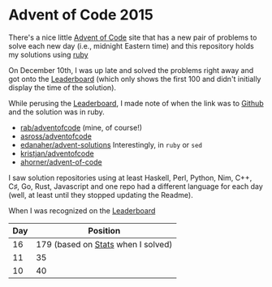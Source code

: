 # Advent of Code 2015 #

There's a nice little [Advent of Code] site that has a new pair of problems to solve each new day (i.e., midnight Eastern time) and this repository holds my solutions using [ruby](http://ruby-lang.org)

On December 10th, I was up late and solved the problems right away and got onto the [Leaderboard] (which only shows the first 100 and didn't initially display the time of the solution).

While perusing the [Leaderboard], I made note of when the link was to [Github] and the solution was in ruby.

* [rab/adventofcode](https://github.com/rab/adventofcode) (mine, of course!)
* [asross/adventofcode](https://github.com/asross/adventofcode)
* [edanaher/advent-solutions](https://github.com/edanaher/advent-solutions) Interestingly, in `ruby` or `sed`
* [kristjan/adventofcode](https://github.com/kristjan/adventofcode)
* [ahorner/advent-of-code](https://github.com/ahorner/advent-of-code)

I saw solution repositories using at least Haskell, Perl, Python, Nim, C++, C&#x266F;, Go, Rust, Javascript and one repo had a different language for each day (well, at least until they stopped updating the Readme).

When I was recognized on the [Leaderboard]

Day | Position
--- | --------
16  | 179 (based on [Stats] when I solved)
11  | 35
10  | 40

[Advent of Code]: http://www.adventofcode.com/
[Leaderboard]: http://www.adventofcode.com/leaderboard
[Stats]: http://www.adventofcode.com/stats
[Github]: http://github.com/
